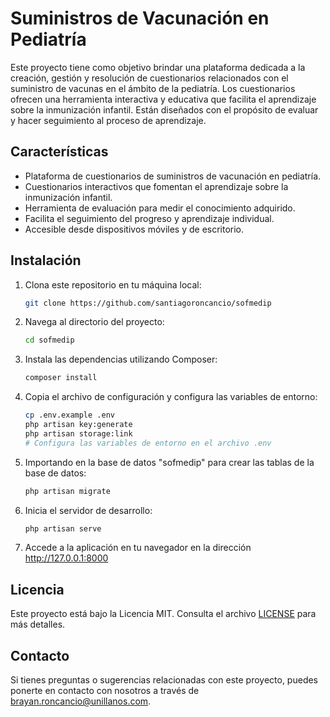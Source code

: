 # Suministros de Vacunación en Pediatría

Este proyecto tiene como objetivo brindar una plataforma dedicada a la creación, gestión y resolución de cuestionarios relacionados con el suministro de vacunas en el ámbito de la pediatría. Los cuestionarios ofrecen una herramienta interactiva y educativa que facilita el aprendizaje sobre la inmunización infantil. Están diseñados con el propósito de evaluar y hacer seguimiento al proceso de aprendizaje.

## Características

-   Plataforma de cuestionarios de suministros de vacunación en pediatría.
-   Cuestionarios interactivos que fomentan el aprendizaje sobre la inmunización infantil.
-   Herramienta de evaluación para medir el conocimiento adquirido.
-   Facilita el seguimiento del progreso y aprendizaje individual.
-   Accesible desde dispositivos móviles y de escritorio.

## Instalación

1. Clona este repositorio en tu máquina local:

    ```bash
    git clone https://github.com/santiagoroncancio/sofmedip
    ```

2. Navega al directorio del proyecto:

    ```bash
    cd sofmedip
    ```

3. Instala las dependencias utilizando Composer:

    ```bash
    composer install
    ```

4. Copia el archivo de configuración y configura las variables de entorno:

    ```bash
    cp .env.example .env
    php artisan key:generate
    php artisan storage:link
    # Configura las variables de entorno en el archivo .env
    ```

5. Importando en la base de datos "sofmedip" para crear las tablas de la base de datos:

    ```bash
    php artisan migrate
    ```

6. Inicia el servidor de desarrollo:

    ```bash
    php artisan serve
    ```

7. Accede a la aplicación en tu navegador en la dirección http://127.0.0.1:8000

## Licencia

Este proyecto está bajo la Licencia MIT. Consulta el archivo [LICENSE](https://opensource.org/license/mit/) para más detalles.

## Contacto

Si tienes preguntas o sugerencias relacionadas con este proyecto, puedes ponerte en contacto con nosotros a través de [brayan.roncancio@unillanos.com](mailto:brayan.roncancio@unillanos.edu.co).
